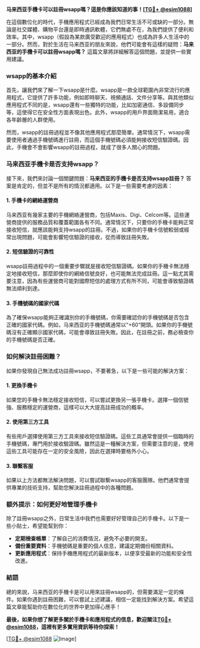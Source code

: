 **马来西亚手機卡可以註冊wsapp嗎？這是你應該知道的事！[[TG💪+ @esim1088](https://t.me/s/esim1088)]**

在這個數位化的時代，手機應用程式已經成為我們日常生活不可或缺的一部分。無論是社交媒體、購物平台還是即時通訊軟體，它們無處不在，為我們提供了便利和效率。其中，wsapp（假設為某款廣受歡迎的應用程式）也成為許多人生活中的一部分。然而，對於生活在马来西亚的朋友來說，他們可能會有這樣的疑問：**马来西亚的手機卡可以註冊wsapp嗎？** 這篇文章將詳細解答這個問題，並提供一些實用建議。

### wsapp的基本介紹

首先，讓我們來了解一下wsapp是什麼。wsapp是一款全球範圍內非常流行的應用程式，它提供了許多功能，例如即時聊天、視頻通話、文件分享等。與其他類似應用程式不同的是，wsapp還有一些獨特的功能，比如加密通信、多設備同步等，這使得它在安全性方面表現出色。此外，wsapp的用戶界面簡潔易用，適合各年齡層的人群使用。

然而，wsapp的註冊過程並不像其他應用程式那麼簡單。通常情況下，wsapp需要使用者通過手機號碼進行註冊，而這個手機號碼必須能夠接收短信驗證碼。因此，手機會不會影響wsapp的註冊過程，就成了很多人關心的問題。

### 马来西亚手機卡是否支持wsapp？

接下來，我們來討論一個關鍵問題：**马来西亚的手機卡是否支持wsapp註冊？** 答案是肯定的，但並不是所有的情況都適用。以下是一些需要考慮的因素：

#### 1. 手機卡的網絡運營商
马来西亚有幾家主要的手機網絡運營商，包括Maxis、Digi、Celcom等。這些運營商提供的服務品質和覆蓋範圍各有不同。通常情況下，只要你的手機卡能夠正常接收短信，就應該能夠支持wsapp的註冊。不過，如果你的手機卡信號較弱或經常出現問題，可能會影響短信驗證的接收，從而導致註冊失敗。

#### 2. 短信驗證的可靠性
wsapp註冊過程中的一個重要步驟就是接收短信驗證碼。如果你的手機卡無法穩定地接收短信，那麼即使你的網絡信號良好，也可能無法完成註冊。這一點尤其需要注意，因為有些運營商可能對國際短信的處理方式有所不同，可能會導致驗證碼無法順利到達。

#### 3. 手機號碼的國家代碼
為了確保wsapp能夠正確識別你的手機號碼，你需要確認你的手機號碼是否包含正確的國家代碼。例如，马来西亚的手機號碼通常以“+60”開頭。如果你的手機號碼沒有正確顯示國家代碼，可能會導致註冊失敗。因此，在註冊之前，務必檢查你的手機號碼是否正確。

### 如何解決註冊困難？

如果你發現自己無法成功註冊wsapp，不要著急，以下是一些可能的解決方案：

#### 1. 更換手機卡
如果您的手機卡無法穩定接收短信，可以嘗試更換另一張手機卡。選擇一個信號強、服務穩定的運營商，這樣可以大大提高註冊成功的概率。

#### 2. 使用第三方工具
有些用戶選擇使用第三方工具來接收短信驗證碼。這些工具通常會提供一個臨時的手機號碼，專門用於接收驗證碼。雖然這是一種解決方案，但需要注意的是，使用這些工具可能存在一定的安全風險，因此在選擇時要格外小心。

#### 3. 聯繫客服
如果以上方法都無法解決問題，可以嘗試聯繫wsapp的客服團隊。他們通常會提供專業的技術支持，幫助您解決註冊過程中的各種問題。

### 额外提示：如何更好地管理手機卡

除了註冊wsapp之外，日常生活中我們也需要好好管理自己的手機卡。以下是一些小貼士，希望能幫到你：

- **定期檢查帳單**：了解自己的消費情況，避免不必要的開支。
- **備份重要資料**：手機號碼是重要的個人信息，建議定期備份相關資料。
- **更新應用程式**：保持手機應用程式的最新版本，以便享受最新的功能和安全性改進。

### 結語

總的來說，马来西亚的手機卡是可以用來註冊wsapp的，但需要滿足一定的條件。如果你遇到註冊困難，可以嘗試上述建議，相信一定能找到解決方案。希望這篇文章能幫助你在數位化的世界中更加得心應手！

**最後，如果你想了解更多關於手機卡和應用程式的信息，歡迎關注[TG💪+ @esim1088](https://t.me/s/esim1088)，這裡有更多實用資訊等待你探索！**

[[TG💪+ @esim1088](https://t.me/s/esim1088) ![Image](https://i.postimg.cc/4NQfJmqS/Snipaste-2025-05-13-00-14-12.png)]